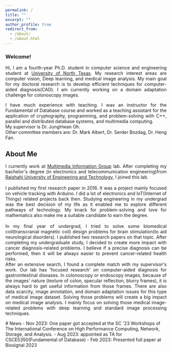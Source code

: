 ```yaml
---
permalink: /
title: ""
excerpt: ""
author_profile: true
redirect_from: 
  - /about/
  - /about.html
---
```

### Welcome!
<p align="justify">
Hi, I am a fourth-year Ph.D. student in computer science and engineering student at <a href="https://www.unt.edu" target="_blank"> University of North Texas</a>. My research interest areas are computer vision, Deep learning, and medical image analysis. My main goal for my doctoral research is to develop efficient techniques for computer-aided diagnosis(CAD). I am currently working on a domain adaptation challenge for colonoscopy images.
</p>
<p align="justify">
I have much experience with teaching. I was an instructor for the Fundamental of Database course and worked as a teaching assistant for the application of cryptography, programming, and problem-solving with C++, parallel and distributed database systems, and multimedia computing.
<br>My supervisor is Dr. JungHwan Oh.
<br> Other committee members are:
Dr. Mark Albert, Dr. Serder Bozdag, Dr. Heng Fan.
</p>

## About Me
<p align="justify">
I currently work at <a href="http://www.cse.unt.edu/~jhoh/" target="_blank">Multimedia Information Group</a> lab.
After completing my bachelor's degree (in electronics and telecommunication engineering)from <a href="https://www.ruet.ac.bd/" target="_blank"> Rajshahi University of Engineering and Technology</a>, I joined this lab.
<br>
<br>
I published my first research paper in 2016. It was a project mainly focused on vehicle tracking with Arduino. I did a lot of electronics and IoT(Internet of Things) related projects back then. Studying engineering in my undergrad was the best decision of my life  as it enabled me to explore different pathways of technology. My knack for problem-solving and love for mathematics also make me a suitable candidate to earn the degree. 
<br>
<br>
In my final year of undergrad, I tried to solve some biomedical coil(transcranial magnetic coil) design problems for brain stimulation(to aid neurological disorders). I published two  research papers on that topic. After completing my undergraduate study, I decided to create more impact with cancer diagnosis-related problems. I believe if a precise diagnosis can be performed, then it will be always easier to prevent cancer-related health risks.
<br>
After an extensive search, I found a complete match with my supervisor's work. Our lab has 'focused research' on computer-aided diagnosis for gastrointestinal diseases. In colonoscopy or endoscopy images, because of the images' nature (texture of colon, specular reflection, blurry frames), it is always hard to get useful information from those frames. There are also data scarcity, image annotation, and domain adaptation issues for this type of medical image dataset. Solving those problems will create a big impact on medical image analysis. I mainly focus on solving those medical image-related problems with deep learning and standard image processing techniques.
</p>
# News 
- Nov 2023: One paper got accepted at the SC '23 Workshops of The International Conference on High Performance Computing, Network, Storage, and Analysis.
- Aug 2023: appointed as TA for CSCE5350(Fundamental of Database)
- Feb 2023: Presented full paper at Biosignal 2023
